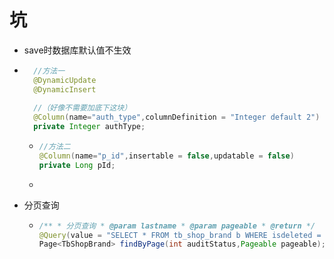 # 坑 

- save时数据库默认值不生效
  
- ```java
    //方法一
    @DynamicUpdate
    @DynamicInsert
    
    //（好像不需要加底下这块）
    @Column(name="auth_type",columnDefinition = "Integer default 2")
    private Integer authType;
    ```
  
  - ```java
    //方法二
    @Column(name="p_id",insertable = false,updatable = false)
    private Long pId;
    ```
  
  - 
  
- 分页查询

  - ```java
    /** * 分页查询 * @param lastname * @param pageable * @return */
    @Query(value = "SELECT * FROM tb_shop_brand b WHERE isdeleted = 0 and audit_status=?1  ORDER BY update_time desc nulls last,audit_time desc NULLS LAST",        countQuery = "SELECT count(*) FROM  tb_shop_brand b WHERE isdeleted = 0 and audit_status=?1", nativeQuery = true)
    Page<TbShopBrand> findByPage(int auditStatus,Pageable pageable);
    ```

    